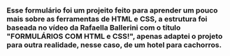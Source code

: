 <h3>Esse formulário foi um projeito feito para aprender um pouco mais sobre as ferramentas de HTML e CSS, a estrutura foi baseada no vídeo da Rafaella Ballerini com o título "FORMULÁRIOS COM HTML e CSS!", apenas adaptei o projeto para outra realidade, nesse caso, de um hotel para cachorros.</h3>
